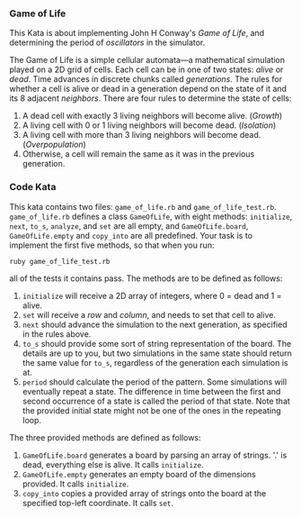 ### Game of Life

This Kata is about implementing John H Conway's *Game of Life*, and determining the period of *oscillators* in the simulator.

The Game of Life is a simple cellular automata—a mathematical simulation played on a 2D grid of cells.  Each cell can be in one of two states: *alive* or *dead*.  Time advances in discrete chunks called *generations*.  The rules for whether a cell is alive or dead in a generation depend on the state of it and its 8 adjacent *neighbors*.  There are four rules to determine the state of cells:

1. A dead cell with exactly 3 living neighbors will become alive. (*Growth*)
2. A living cell with 0 or 1 living neighbors will become dead. (*Isolation*)
3. A living cell with more than 3 living neighbors will become dead. (*Overpopulation*)
4. Otherwise, a cell will remain the same as it was in the previous generation.

### Code Kata

This kata contains two files: `game_of_life.rb` and `game_of_life_test.rb`.  `game_of_life.rb` defines a class `GameOfLife`, with eight methods: `initialize`, `next`, `to_s`, `analyze`, and `set` are all empty, and `GameOfLife.board`, `GameOfLife.empty` and `copy_into` are all predefined.  Your task is to implement the first five methods, so that when you run:

    ruby game_of_life_test.rb
    
all of the tests it contains pass.  The methods are to be defined as follows:

1. `initialize` will receive a 2D array of integers, where 0 = dead and 1 = alive.
2. `set` will receive a *row* and *column*, and needs to set that cell to alive.
3. `next` should advance the simulation to the next generation, as specified in the rules above.
4. `to_s` should provide some sort of string representation of the board.  The details are up to you, but two simulations in the same state should return the same value for `to_s`, regardless of the generation each simulation is at.
5. `period` should calculate the period of the pattern.  Some simulations will eventually repeat a state.  The difference in time between the first and second occurrence of a state is called the period of that state.  Note that the provided initial state might not be one of the ones in the repeating loop.

The three provided methods are defined as follows:

1. `GameOfLife.board` generates a board by parsing an array of strings.  '.' is dead, everything else is alive.  It calls `initialize`.
2. `GameOfLife.empty` generates an empty board of the dimensions provided.  It calls `initialize`.
3. `copy_into` copies a provided array of strings onto the board at the specified top-left coordinate.  It calls `set`.

